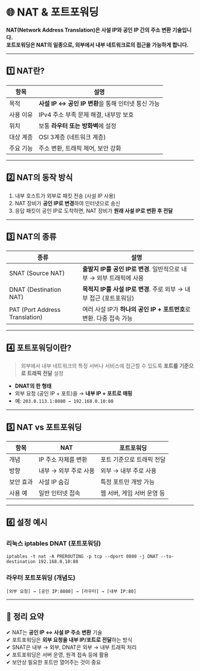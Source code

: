 # 🌐 NAT & 포트포워딩

**NAT(Network Address Translation)은 사설 IP와 공인 IP 간의 주소 변환 기술입니다.**  
**포트포워딩은 NAT의 일종으로, 외부에서 내부 네트워크로의 접근을 가능하게 합니다.**

---

## 1️⃣ NAT란?

| 항목   | 설명 |
|--------|------|
| 목적   | **사설 IP ↔ 공인 IP 변환**을 통해 인터넷 통신 가능 |
| 사용 이유 | IPv4 주소 부족 문제 해결, 내부망 보호 |
| 위치   | 보통 **라우터 또는 방화벽**에 설정 |
| 대상 계층 | OSI 3계층 (네트워크 계층) |
| 주요 기능 | 주소 변환, 트래픽 제어, 보안 강화 |

---

## 2️⃣ NAT의 동작 방식

1. 내부 호스트가 외부로 패킷 전송 (사설 IP 사용)
2. NAT 장비가 **공인 IP로 변경**하여 인터넷으로 송신
3. 응답 패킷이 공인 IP로 도착하면, NAT 장비가 **원래 사설 IP로 변환 후 전달**

---

## 3️⃣ NAT의 종류

| 종류           | 설명 |
|----------------|------|
| SNAT (Source NAT) | **출발지 IP를 공인 IP로 변경**. 일반적으로 내부 → 외부 트래픽에 사용 |
| DNAT (Destination NAT) | **목적지 IP를 사설 IP로 변경**. 주로 외부 → 내부 접근 (포트포워딩) |
| PAT (Port Address Translation) | 여러 사설 IP가 **하나의 공인 IP + 포트번호**로 변환. 다중 접속 가능 |

---

## 4️⃣ 포트포워딩이란?

> 외부에서 내부 네트워크의 특정 서버나 서비스에 접근할 수 있도록 **포트를 기준으로 트래픽 전달** 설정

- **DNAT의 한 형태**
- 외부 요청 (공인 IP + 포트)을 → **내부 IP + 포트로 매핑**
- 예: `203.0.113.1:8080 → 192.168.0.10:80`

---

## 5️⃣ NAT vs 포트포워딩

| 항목             | NAT                            | 포트포워딩 |
|------------------|--------------------------------|-------------|
| 개념             | IP 주소 자체를 변환             | 포트 기준으로 트래픽 전달 |
| 방향             | 내부 → 외부 주로 사용           | 외부 → 내부 주로 사용 |
| 보안 효과        | 사설 IP 숨김                   | 특정 포트만 개방 가능 |
| 사용 예          | 일반 인터넷 접속               | 웹 서버, 게임 서버 운영 등 |

---

## 6️⃣ 설정 예시

### 리눅스 iptables DNAT (포트포워딩)

```
iptables -t nat -A PREROUTING -p tcp --dport 8080 -j DNAT --to-destination 192.168.0.10:80
```

### 라우터 포트포워딩 (개념도)

```
[외부 요청] → [공인 IP:8080] → [라우터] → [내부 IP:80]
```

---

## 🎯 정리 요약

✔ NAT는 **공인 IP ↔ 사설 IP 주소 변환** 기술  
✔ 포트포워딩은 **외부 요청을 내부 IP/포트로 전달**하는 방식  
✔ SNAT은 내부 → 외부, DNAT은 외부 → 내부 트래픽 처리  
✔ 포트포워딩은 서버 운영, 원격 접속 등에 활용  
✔ 보안상 필요한 포트만 열어주는 것이 중요
